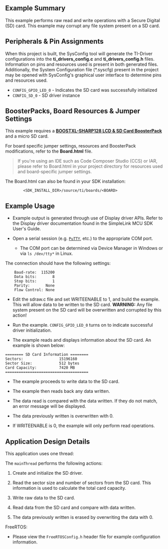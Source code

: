 ## Example Summary

This example performs raw read and write operations with a Secure Digital (SD)
card. This example may corrupt any file system present on a SD card.

## Peripherals & Pin Assignments

When this project is built, the SysConfig tool will generate the TI-Driver
configurations into the __ti_drivers_config.c__ and __ti_drivers_config.h__
files. Information on pins and resources used is present in both generated
files. Additionally, the System Configuration file (\*.syscfg) present in the
project may be opened with SysConfig's graphical user interface to determine
pins and resources used.

* `CONFIG_GPIO_LED_0` - Indicates the SD card was successfully initialized
* `CONFIG_SD_0`  - SD driver instance

## BoosterPacks, Board Resources & Jumper Settings

This example requires a
[__BOOSTXL-SHARP128 LCD & SD Card BoosterPack__][boostxl-sharp128] and a micro
SD card.

For board specific jumper settings, resources and BoosterPack modifications,
refer to the __Board.html__ file.

> If you're using an IDE such as Code Composer Studio (CCS) or IAR, please
refer to Board.html in your project directory for resources used and
board-specific jumper settings.

The Board.html can also be found in your SDK installation:

```text
        <SDK_INSTALL_DIR>/source/ti/boards/<BOARD>
```

## Example Usage

* Example output is generated through use of Display driver APIs. Refer to the
Display driver documentation found in the SimpleLink MCU SDK User's Guide.

* Open a serial session (e.g. [`PuTTY`](http://www.putty.org/ "PuTTY's
Homepage"), etc.) to the appropriate COM port.
    * The COM port can be determined via Device Manager in Windows or via
      `ls /dev/tty*` in Linux.

The connection should have the following settings:

```text
    Baud-rate:  115200
    Data bits:       8
    Stop bits:       1
    Parity:       None
    Flow Control: None
```

* Edit the sdraw.c file and set WRITEENABLE to 1, and build the example.
  This will allow data to be written to the SD card.  __WARNING:__ Any file
  system present on the SD card will be overwritten and corrupted by this
  action!

* Run the example. `CONFIG_GPIO_LED_0` turns on to indicate successful
driver initialization.

* The example reads and displays information about the SD card. An example is
shown below:

```text
======== SD Card Information ========
Sectors:                15196160
Sector Size:            512 bytes
Card Capacity:          7420 MB
=====================================
```

* The example proceeds to write data to the SD card.

* The example then reads back any data written.

* The data read is compared with the data written. If they do not match, an
error message will be displayed.

* The data previously written is overwritten with 0.

* If WRITEENABLE is 0, the example will only perform read operations.

## Application Design Details

This application uses one thread:

The `mainThread` performs the following actions:

1. Create and initialize the SD driver.

2. Read the sector size and number of sectors from the SD card. This
information is used to calculate the total card capacity.

3. Write raw data to the SD card.

4. Read data from the SD card and compare with data written.

5. The data previously written is erased by overwriting the data with 0.

FreeRTOS:

* Please view the `FreeRTOSConfig.h` header file for example configuration
information.

[boostxl-sharp128]: https://www.ti.com/tool/boostxl-sharp128
